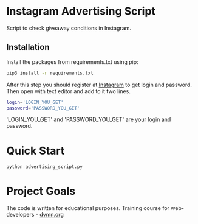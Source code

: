# Instagram Advertising Script
Script to check giveaway conditions in Instagram.

## Installation
Install the packages from requirements.txt using pip:
```bash
pip3 install -r requirements.txt
```
After this step you should register at [Instagram](https://instagram.com/) to get login and password.
Then open with text editor and add to it two lines. 
```bash
login='LOGIN_YOU_GET' 
password='PASSWORD_YOU_GET'
```
'LOGIN_YOU_GET' and 'PASSWORD_YOU_GET' are your login and password.

# Quick Start

```bash
python advertising_script.py
```

# Project Goals

The code is written for educational purposes. Training course for web-developers - [dvmn.org](https://dvmn.org)
